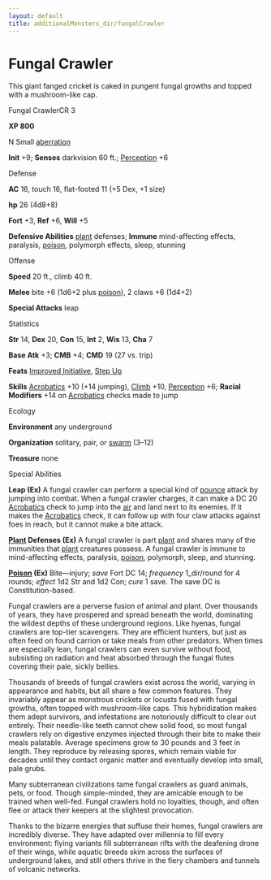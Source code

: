 ```yaml
---
layout: default
title: additionalMonsters_dir/fungalCrawler
---
```

# Fungal Crawler

This giant fanged cricket is caked in pungent fungal growths and topped with a mushroom-like cap.

Fungal CrawlerCR 3

**XP 800**

N Small [aberration](../monsters_dir/creatureTypes#_aberration)

**Init** +9; **Senses** darkvision 60 ft.; [Perception](../additionalMonsters_dir/../skills_dir/perception#_perception) +6

Defense

**AC** 16, touch 16, flat-footed 11 (+5 Dex, +1 size)

**hp** 26 (4d8+8)

**Fort** +3, **Ref** +6, **Will** +5

**Defensive Abilities** [plant](../monsters_dir/creatureTypes#_plant) defenses; **Immune** mind-affecting effects, paralysis, [poison](../monsters_dir/universalMonsterRules#_poison-(ex-or-su)), polymorph effects, sleep, stunning

Offense

**Speed** 20 ft., climb 40 ft.

**Melee** bite +6 (1d6+2 plus [poison](../monsters_dir/universalMonsterRules#_poison-(ex-or-su))), 2 claws +6 (1d4+2)

**Special Attacks** leap

Statistics

**Str** 14, **Dex** 20, **Con** 15, **Int** 2, **Wis** 13, **Cha** 7

**Base Atk** +3; **CMB** +4; **CMD** 19 (27 vs. trip)

**Feats** [Improved Initiative](../additionalMonsters_dir/../feats#_improved-initiative), [Step Up](../additionalMonsters_dir/../feats#_step-up)

**Skills** [Acrobatics](../additionalMonsters_dir/../skills_dir/acrobatics#_acrobatics) +10 (+14 jumping), [Climb](../additionalMonsters_dir/../skills_dir/climb#_climb) +10, [Perception](../additionalMonsters_dir/../skills_dir/perception#_perception) +6; **Racial Modifiers** +14 on [Acrobatics](../additionalMonsters_dir/../skills_dir/acrobatics#_acrobatics) checks made to jump

Ecology

**Environment** any underground

**Organization** solitary, pair, or [swarm](../monsters_dir/creatureTypes#_swarm-subtype) (3–12)

**Treasure** none

Special Abilities

**Leap (Ex)** A fungal crawler can perform a special kind of [pounce](../monsters_dir/universalMonsterRules#_pounce) attack by jumping into combat. When a fungal crawler charges, it can make a DC 20 [Acrobatics](../additionalMonsters_dir/../skills_dir/acrobatics#_acrobatics) check to jump into the [air](../monsters_dir/creatureTypes#_air-subtype) and land next to its enemies. If it makes the [Acrobatics](../additionalMonsters_dir/../skills_dir/acrobatics#_acrobatics) check, it can follow up with four claw attacks against foes in reach, but it cannot make a bite attack.

**[Plant](../monsters_dir/creatureTypes#_plant) Defenses (Ex)** A fungal crawler is part [plant](../monsters_dir/creatureTypes#_plant) and shares many of the immunities that [plant](../monsters_dir/creatureTypes#_plant) creatures possess. A fungal crawler is immune to mind-affecting effects, paralysis, [poison](../monsters_dir/universalMonsterRules#_poison-(ex-or-su)), polymorph, sleep, and stunning.

**[Poison](../monsters_dir/universalMonsterRules#_poison-(ex-or-su)) (Ex)** Bite—injury; _save_ Fort DC 14; _frequency_ 1_dir/round for 4 rounds; _effect_ 1d2 Str and 1d2 Con; _cure_ 1 save. The save DC is Constitution-based.

Fungal crawlers are a perverse fusion of animal and plant. Over thousands of years, they have prospered and spread beneath the world, dominating the wildest depths of these underground regions. Like hyenas, fungal crawlers are top-tier scavengers. They are efficient hunters, but just as often feed on found carrion or take meals from other predators. When times are especially lean, fungal crawlers can even survive without food, subsisting on radiation and heat absorbed through the fungal flutes covering their pale, sickly bellies.

Thousands of breeds of fungal crawlers exist across the world, varying in appearance and habits, but all share a few common features. They invariably appear as monstrous crickets or locusts fused with fungal growths, often topped with mushroom-like caps. This hybridization makes them adept survivors, and infestations are notoriously difficult to clear out entirely. Their needle-like teeth cannot chew solid food, so most fungal crawlers rely on digestive enzymes injected through their bite to make their meals palatable. Average specimens grow to 30 pounds and 3 feet in length. They reproduce by releasing spores, which remain viable for decades until they contact organic matter and eventually develop into small, pale grubs.

Many subterranean civilizations tame fungal crawlers as guard animals, pets, or food. Though simple-minded, they are amicable enough to be trained when well-fed. Fungal crawlers hold no loyalties, though, and often flee or attack their keepers at the slightest provocation.

Thanks to the bizarre energies that suffuse their homes, fungal crawlers are incredibly diverse. They have adapted over millennia to fill every environment: flying variants fill subterranean rifts with the deafening drone of their wings, while aquatic breeds skim across the surfaces of underground lakes, and still others thrive in the fiery chambers and tunnels of volcanic networks.

